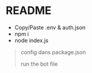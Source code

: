README
======

- Copy/Paste .env & auth.json
- npm i
- node index.js

> config dans package.json
>
> run the bot file

